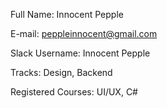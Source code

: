 Full Name: Innocent Pepple

E-mail: peppleinnocent@gmail.com

Slack Username: Innocent Pepple

Tracks: Design, Backend

Registered Courses: UI/UX, C#
